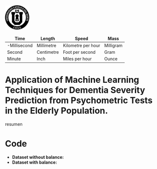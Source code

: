 ![Universidad Católica del Norte](images/60x60-ucn-negro.png "www.ucn.cl")

<style>
td, th {
   border: none!important;
}
</style>


| Time         | Length        | Speed              | Mass         |
| ------------ | ------------- | ------------------ | ------------ |
| -Millisecond | Millimetre    | Kilometre per hour | Milligram    |
| Second       | Centimetre    | Foot per second    | Gram         |
| Minute       | Inch          | Miles per hour     | Ounce        |

# Application of Machine Learning Techniques for Dementia Severity Prediction from Psychometric Tests in the Elderly Population.

resumen

# Code

* **Dataset without balance:**
* **Dataset with balance:**
